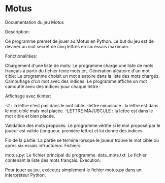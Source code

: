# Motus

Documentation du jeu Motus

Description:

Ce programme premet de jouer au Motus en Python. Le but du jeu est de deviner un mot secret de cinq lettres en six essais maximum.

Fonctionalitées:

Chargement d'une liste de mots: Le programme charge une liste de mots français à partir du fichier texte mots.txt. Génération aléatoire d'un mot cible: Le programme choisit un mot aléatoire dans la liste des mots chargés. Camouflage d'un mot avec des indices: Le programme affiche un mot camouflé avec des indices pour chaque lettre :

Affichage avec tkinter:

-# : la lettre n'est pas dans le mot cible. -lettre minuscule : la lettre est dans le mot cible mais mal placée. -LETTRE MAJUSCULE : la lettre est dans le mot cible et bien placée.

Validation des mots proposés: Le programme vérifie si le mot proposé par le joueur est valide (longueur, première lettre) et lui donne des indices.

Fin de la partie: La partie se termine lorsque le joueur trouve le mot cible ou après six essais infructueux. Fichiers:

motus.py: Le fichier principal du programme. data_mots.txt: Le fichier contenant la liste des mots français. Exécution:

Pour jouer au jeu, exécutez simplement le fichier motus.py dans un interpréteur Python.
